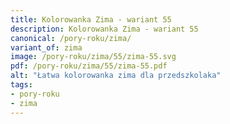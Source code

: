 ```yaml
---
title: Kolorowanka Zima - wariant 55
description: Kolorowanka Zima - wariant 55
canonical: /pory-roku/zima/
variant_of: zima
image: /pory-roku/zima/55/zima-55.svg
pdf: /pory-roku/zima/55/zima-55.pdf
alt: "Łatwa kolorowanka zima dla przedszkolaka"
tags:
- pory-roku
- zima
---
```

